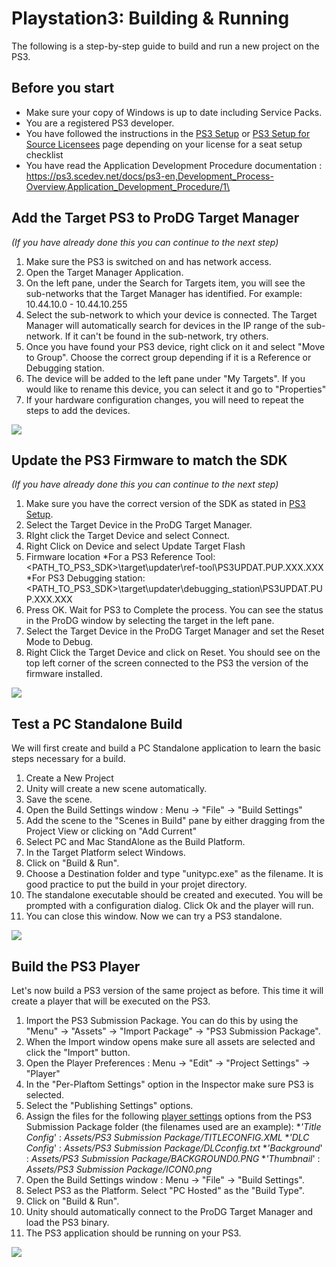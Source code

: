 Playstation3: Building & Running
================================


The following is a step-by-step guide to build and run a new project on the PS3.

Before you start
----------------

* Make sure your copy of Windows is up to date including Service Packs.
* You are a registered PS3 developer.
* You have followed the instructions in the [PS3 Setup](ps3-setup.md) or [PS3 Setup for Source Licensees](ps3-setupforsource.md) page depending on your license for a seat setup checklist
* You have read the Application Development Procedure documentation : https://ps3.scedev.net/docs/ps3-en,Development_Process-Overview,Application_Development_Procedure/1\


Add the Target PS3 to ProDG Target Manager
------------------------------------------

_(If you have already done this you can continue to the next step)_
1. Make sure the PS3 is switched on and has network access.
1. Open the Target Manager Application.
1. On the left pane, under the Search for Targets item, you will see the sub-networks that the Target Manager has identified. For example: 10.44.10.0 - 10.44.10.255
1. Select the sub-network to which your device is connected. The Target Manager will automatically search for devices in the IP range of the sub-network. If it can't be found in the sub-network, try others.
1. Once you have found your PS3 device, right click on it and select "Move to Group". Choose the correct group depending if it is a Reference or Debugging station.
1. The device will be added to the left pane under "My Targets".  If you would like to rename this device, you can select it and go to "Properties"
1. If your hardware configuration changes, you will need to repeat the steps to add the devices.


![](http://docwiki.hq.unity3d.com/uploads/Main/ps3_prodgtargets.jpg)  

Update the PS3 Firmware to match the SDK
----------------------------------------

_(If you have already done this you can continue to the next step)_
1. Make sure you have the correct version of the SDK as stated in [PS3 Setup](ps3-setup.md).
1. Select the Target Device in the ProDG Target Manager.
1. RIght click the Target Device and select Connect.
1. Right Click on Device and select Update Target Flash
1. Firmware location
 *For a PS3 Reference Tool: <PATH_TO_PS3_SDK>\target\updater\ref-tool\PS3UPDAT.PUP.XXX.XXX
 *For PS3 Debugging station: <PATH_TO_PS3_SDK>\target\updater\debugging_station\PS3UPDAT.PUP.XXX.XXX
1. Press OK. Wait for PS3 to Complete the process. You can see the status in the ProDG window by selecting the target in the left pane.
1. Select the Target Device in the ProDG Target Manager and set the Reset Mode to Debug.
1. Right Click the Target Device and click on Reset. You should see on the top left corner of the screen connected to the PS3 the version of the firmware installed.


![](http://docwiki.hq.unity3d.com/uploads/Main/ps3_updatetargetflash.jpg)  


Test a PC Standalone Build
--------------------------

We will first create and build a PC Standalone application to learn the basic steps necessary for a build.
1. Create a New Project
1. Unity will create a new scene automatically.
1. Save the scene.
1. Open the Build Settings window : Menu -> "File" -> "Build Settings"
1. Add the scene to the "Scenes in Build" pane by either dragging from the Project View or clicking on "Add Current"
1. Select PC and Mac StandAlone as the Build Platform.
1. In the Target Platform select Windows.
1. Click on "Build & Run".
1. Choose a Destination folder and type "unitypc.exe" as the filename. It is good practice to put the build in your projet directory.
1. The standalone executable should be created and executed. You will be prompted with a configuration dialog. Click Ok and the player will run.
1. You can close this window. Now we can try a PS3 standalone.


![](http://docwiki.hq.unity3d.com/uploads/Main/ps3_buildpc.jpg)  

Build the PS3 Player
--------------------

Let's now build a PS3 version of the same project as before. This time it will create a player that will be executed on the PS3.
1. Import the PS3 Submission Package. You can do this by using the "Menu" -> "Assets" -> "Import Package" -> "PS3 Submission Package".
1. When the Import window opens make sure all assets are selected and click the "Import" button.
1. Open the Player Preferences : Menu -> "Edit" -> "Project Settings" -> "Player"
1. In the "Per-Plaftom Settings" option in the Inspector make sure PS3 is selected.
1. Select the "Publishing Settings" options.
1. Assign the files for the following [player settings](ps3-projectsettings.md) options from the PS3 Submission Package folder (the filenames used are an example):
 *_'Title Config_' : _Assets/PS3 Submission Package/TITLECONFIG.XML_
 *_'DLC Config_' : _Assets/PS3 Submission Package/DLCconfig.txt_
 *_'Background_' : _Assets/PS3 Submission Package/BACKGROUND0.PNG_
 *_'Thumbnail_' : _Assets/PS3 Submission Package/ICON0.png_
1. Open the Build Settings window : Menu -> "File" -> "Build Settings".
1. Select PS3 as the Platform. Select "PC Hosted" as the "Build Type".
1. Click on "Build & Run".
1. Unity should automatically connect to the ProDG Target Manager and load the PS3 binary.
1. The PS3 application should be running on your PS3.


![](http://docwiki.hq.unity3d.com/uploads/Main/ps3_buildps3.jpg)  
